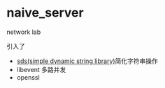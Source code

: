 # naive_server
network lab


引入了
- [sds(simple dynamic string library)](https://github.com/antirez/sds)简化字符串操作
- libevent 多路并发
- openssl